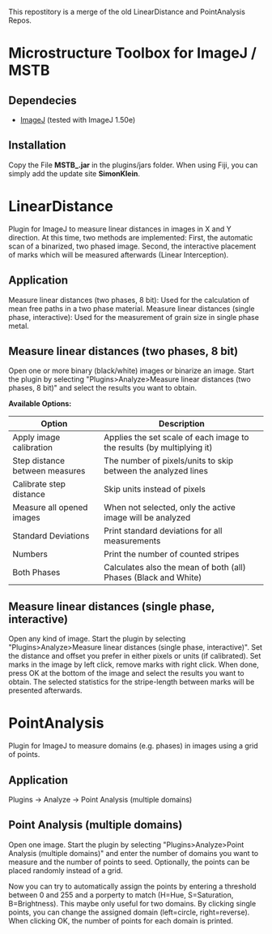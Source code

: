 This repostitory is a merge of the old LinearDistance and PointAnalysis Repos.

# Microstructure Toolbox for ImageJ / MSTB

## Dependecies
* [ImageJ](http://rsb.info.nih.gov/ij/) (tested with ImageJ 1.50e)

## Installation
Copy the File **MSTB_.jar** in the plugins/jars folder. 
When using Fiji, you can simply add the update site **SimonKlein**.

# LinearDistance
Plugin for ImageJ to measure linear distances in images in X and Y direction.
At this time, two methods are implemented: First, the automatic scan of a binarized, two phased image. Second, the interactive placement of marks which will be measured afterwards (Linear Interception).

## Application
Measure linear distances (two phases, 8 bit): Used for the calculation of mean free paths in a two phase material.
Measure linear distances (single phase, interactive): Used for the measurement of grain size in single phase metal.

## Measure linear distances (two phases, 8 bit)
Open one or more binary (black/white) images or binarize an image. Start the plugin by selecting "Plugins>Analyze>Measure linear distances (two phases, 8 bit)" and select the results you want to obtain.

**Available Options:**

Option                         |  Description
-------------------------------|----------------------------------------
Apply image calibration        | Applies the set scale of each image to the results (by multiplying it)
Step distance between measures | The number of pixels/units to skip between the analyzed lines
Calibrate step distance        | Skip units instead of pixels
Measure all opened images      | When not selected, only the active image will be analyzed
Standard Deviations            | Print standard deviations for all measurements
Numbers                        | Print the number of counted stripes
Both Phases                    | Calculates also the mean of both (all) Phases (Black and White)

## Measure linear distances (single phase, interactive)
Open any kind of image. Start the plugin by selecting "Plugins>Analyze>Measure linear distances (single phase, interactive)". Set the distance and offset you prefer in either pixels or units (if calibrated). Set marks in the image by left click, remove marks with right click. When done, press OK at the bottom of the image and select the results you want to obtain. The selected statistics for the stripe-length between marks will be presented afterwards.

# PointAnalysis
Plugin for ImageJ to measure domains (e.g. phases) in images using a grid of points.

## Application
Plugins -> Analyze -> Point Analysis (multiple domains)

## Point Analysis (multiple domains)
Open one image. Start the plugin by selecting "Plugins>Analyze>Point Analysis (multiple domains)" and enter the number of domains you want to measure and the number of points to seed. Optionally, the points can be placed randomly instead of a grid. 

Now you can try to automatically assign the points by entering a threshold between 0 and 255 and a porperty to match (H=Hue, S=Saturation, B=Brightness). This maybe only useful for two domains. By clicking single points, you can change the assigned domain (left=circle, right=reverse). When clicking OK, the number of points for each domain is printed.
